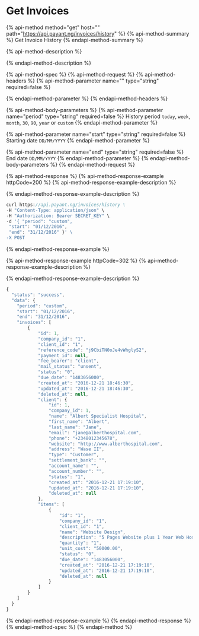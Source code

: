 # Get Invoices

{% api-method method="get" host="" path="https://api.payant.ng/invoices/history" %}
{% api-method-summary %}
Get Invoice History
{% endapi-method-summary %}

{% api-method-description %}

{% endapi-method-description %}

{% api-method-spec %}
{% api-method-request %}
{% api-method-headers %}
{% api-method-parameter name="" type="string" required=false %}

{% endapi-method-parameter %}
{% endapi-method-headers %}

{% api-method-body-parameters %}
{% api-method-parameter name="period" type="string" required=false %}
History period `today`, `week`, `month`, `30`, `90`, `year` or `custom`
{% endapi-method-parameter %}

{% api-method-parameter name="start" type="string" required=false %}
Starting date `DD/MM/YYYY`
{% endapi-method-parameter %}

{% api-method-parameter name="end" type="string" required=false %}
End date `DD/MM/YYYY`
{% endapi-method-parameter %}
{% endapi-method-body-parameters %}
{% endapi-method-request %}

{% api-method-response %}
{% api-method-response-example httpCode=200 %}
{% api-method-response-example-description %}

{% endapi-method-response-example-description %}

```javascript
curl https://api.payant.ng/invoices/history \
-H "Content-Type: application/json" \
-H "Authorization: Bearer SECRET_KEY" \
-d '{ "period": "custom", 
 "start": "01/12/2016", 
 "end": "31/12/2016" }' \
-X POST 
```
{% endapi-method-response-example %}

{% api-method-response-example httpCode=302 %}
{% api-method-response-example-description %}

{% endapi-method-response-example-description %}

```javascript
{
  "status": "success",
  "data": {
    "period": "custom", 
    "start": "01/12/2016", 
    "end": "31/12/2016",
    "invoices": [
        { 
            "id": 1,
            "company_id": "1",
            "client_id": "1",
            "reference_code": "j9CbiTN0oJe4vWhglyS2",
            "payment_id": null,
            "fee_bearer": "client",
            "mail_status": "unsent",
            "status": "0",
            "due_date": "1483056000",
            "created_at": "2016-12-21 18:46:30",
            "updated_at": "2016-12-21 18:46:30",
            "deleted_at": null,
            "client": {
                "id": 1,
                "company_id": 1,
                "name": "Albert Specialist Hospital",
                "first_name": "Albert",
                "last_name": "Jane",
                "email": "jane@alberthospital.com",
                "phone": "+2348012345678",
                "website": "http://www.alberthospital.com",
                "address": "Wase II",
                "type": "Customer",
                "settlement_bank": "",
                "account_name": "",
                "account_number": "",
                "status": "1",
                "created_at": "2016-12-21 17:19:10",
                "updated_at": "2016-12-21 17:19:10",
                "deleted_at": null
            },
            "items": [
                {
                    "id": "1",
                    "company_id": "1",
                    "client_id": "1",
                    "name": "Website Design",
                    "description": "5 Pages Website plus 1 Year Web Hosting",
                    "quantity": "1",
                    "unit_cost": "50000.00",
                    "status": "0",
                    "due_date": "1483056000",
                    "created_at": "2016-12-21 17:19:10",
                    "updated_at": "2016-12-21 17:19:10",
                    "deleted_at": null
                }
            ]
        }
    ]    
  }
}
```
{% endapi-method-response-example %}
{% endapi-method-response %}
{% endapi-method-spec %}
{% endapi-method %}

